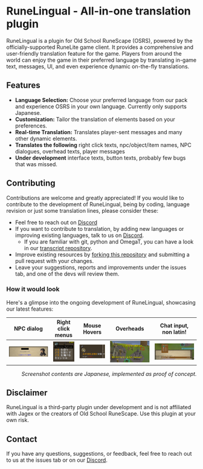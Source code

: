 # RuneLingual - All-in-one translation plugin

RuneLingual is a plugin for Old School RuneScape (OSRS), powered by the officially-supported RuneLite game client. It provides a comprehensive and user-friendly translation feature for the game. Players from around the world can enjoy the game in their preferred language by translating in-game text, messages, UI, and even experience dynamic on-the-fly translations.

## Features

- **Language Selection:** Choose your preferred language from our pack and experience OSRS in your own language. Currently only supports Japanese.
- **Customization:** Tailor the translation of elements based on your preferences.
- **Real-time Translation:** Translates player-sent messages and many other dynamic elements.
- **Translates the following**
right click texts, npc/object/item names, NPC dialogues, overhead texts, player messages
- **Under development**
interface texts, button texts, probably few bugs that was missed.

## Contributing

Contributions are welcome and greatly appreciated! If you would like to contribute to the development of RuneLingual, being by coding, language revision or just some translation lines, please consider these:
- Feel free to reach out on [Discord](https://discord.gg/ehwKcVdBGS)
- If you want to contribute to translation, by adding new languages or improving existing languages, talk to us on [Discord](https://discord.gg/ehwKcVdBGS). 
  - If you are familiar with git, python and OmegaT, you can have a look in our [transcript repository](https://github.com/YS-jack/Runelingual-Transcripts).
- Improve existing resources by [forking this repository](https://docs.github.com/en/pull-requests/collaborating-with-pull-requests/working-with-forks/fork-a-repo) and submitting a pull request with your changes.
- Leave your suggestions, reports and improvements under the issues tab, and one of the devs will review them.

### How it would look
Here's a glimpse into the ongoing development of RuneLingual, showcasing our latest features:

| NPC dialog                                                   | Right click menus                                              | Mouse Hovers                                                    | Overheads                                                 | Chat input, non latin!                                          |
|--------------------------------------------------------------|----------------------------------------------------------------|-----------------------------------------------------------------|-----------------------------------------------------------|-----------------------------------------------------------------| 
| ![d](.\src\main\resources\ReadmeImages\dialogue_exmaple.png) | ![d](.\src\main\resources\ReadmeImages\menu_entry_example.png) | ![d](.\src\main\resources\ReadmeImages\mouse_hover_example.png) | ![d](.\src\main\resources\ReadmeImages\overhead_text.png) | ![d](.\src\main\resources\ReadmeImages\japanese_chat_input.png) |
<p style="text-align:right; font-style:italic;">Screenshot contents are Japanese, implemented as proof of concept.</p>

## Disclaimer

RuneLingual is a third-party plugin under development and is not affiliated with Jagex or the creators of Old School RuneScape. Use this plugin at your own risk.

## Contact

If you have any questions, suggestions, or feedback, feel free to reach out to us at the issues tab or on our  [Discord](https://discord.gg/ehwKcVdBGS).


